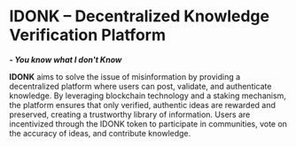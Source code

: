 # IDONK – Decentralized Knowledge Verification Platform
***- You know what I don't Know***
 
**IDONK**  aims to solve the issue of misinformation by providing a decentralized platform where users can post, validate, and authenticate knowledge. By leveraging blockchain technology and a staking mechanism, the platform ensures that only verified, authentic ideas are rewarded and preserved, creating a trustworthy library of information. Users are incentivized through the IDONK token to participate in communities, vote on the accuracy of ideas, and contribute knowledge.

